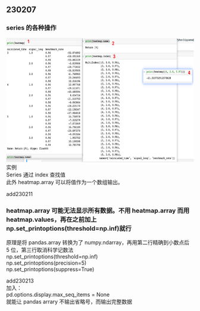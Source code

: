 ## 230207

### series 的各种操作

<img src='./img/2023-02-07-11-16-58.png' height=333px></img>  
实例  
Series 通过 index 查找值  
此外 heatmap.array 可以将值作为一个数组输出。

add230211

### heatmap.array 可能无法显示所有数据。不用 heatmap.array 而用 heatmap.values，再在之前加上 np.set_printoptions(threshold=np.inf)就行

原理是将 pandas.array 转换为了 numpy.ndarray，再用第二行精确到小数点后 5 位，第三行取消科学记数法  
np.set_printoptions(threshold=np.inf)  
np.set_printoptions(precision=5)  
np.set_printoptions(suppress=True)

add230213  
加入：  
pd.options.display.max_seq_items = None  
就能让 pandas arrary 不输出省略号，而输出完整数据
